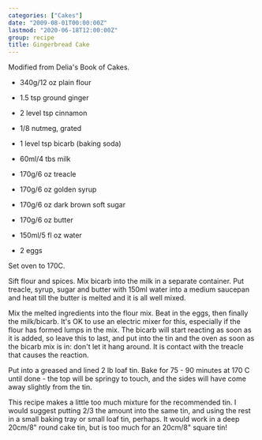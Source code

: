 ```yaml
---
categories: ["Cakes"]
date: "2009-08-01T00:00:00Z"
lastmod: "2020-06-18T12:00:00Z"
group: recipe
title: Gingerbread Cake
---
```


Modified from Delia's Book of Cakes.

- 340g/12 oz plain flour
- 1\.5 tsp ground ginger
- 2 level tsp cinnamon
- 1/8 nutmeg, grated

- 1 level tsp bicarb (baking soda)
- 60ml/4 tbs milk

- 170g/6 oz treacle
- 170g/6 oz golden syrup
- 170g/6 oz dark brown soft sugar
- 170g/6 oz butter
- 150ml/5 fl oz water

- 2 eggs

Set oven to 170C.

Sift flour and spices.  Mix bicarb into the milk in a separate
container.  Put treacle, syrup, sugar and butter with 150ml water
into a medium saucepan and heat till the butter is melted and it is
all well mixed.

Mix the melted ingredients into the flour mix.  Beat in the eggs, then
finally the milk/bicarb.  It's OK to use an electric mixer for this,
especially if the flour has formed lumps in the mix.  The bicarb will
start reacting as soon as it is added, so leave this to last, and put
into the tin and the oven as soon as the bicarb mix is in: don't let
it hang around.  It is  contact with the treacle that causes the
reaction.

Put into a greased and lined 2 lb loaf tin.  Bake for 75 - 90 minutes
at 170 C until done - the top will be springy to touch, and the sides
will have come away slightly from the tin.

This recipe makes a little too much mixture for the recommended tin.
I would suggest putting 2/3 the amount into the same tin, and using
the rest in a small baking tray or small loaf tin, perhaps.  It would
work in a deep 20cm/8" round cake tin, but is too much for an 20cm/8" 
square tin!

